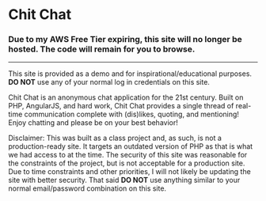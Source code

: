 # Chit Chat

### Due to my AWS Free Tier expiring, this site will no longer be hosted. The code will remain for you to browse.

---

This site is provided as a demo and for inspirational/educational purposes.  **DO NOT** use any of your normal log in credentials on this site.

Chit Chat is an anonymous chat application for the 21st century.  Built on PHP, AngularJS, and hard work, Chit Chat provides a single thread of real-time communication complete with (dis)likes, quoting, and mentioning! Enjoy chatting and please be on your best behavior!

Disclaimer: This was built as a class project and, as such, is not a production-ready site. It targets an outdated version of PHP as that is what we had access to at the time.  The security of this site was reasonable for the constraints of the project, but is not acceptable for a production site.  Due to time constraints and other priorities, I will not likely be updating the site with better security. That said **DO NOT** use anything similar to your normal email/password combination on this site.
